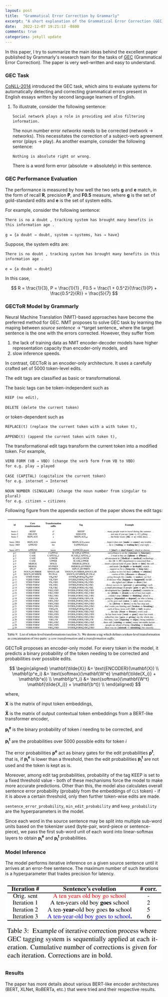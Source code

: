 ```yaml
---
layout: post
title:  "Grammatical Error Correction by Grammarly"
excerpt: "A short explanation of the Grammatical Error Correction (GEC) and the GECToR model by Grammarly."
date:   2022-12-07 19:21:13 -0800
comments: true
categories: jekyll update
---
```


In this paper, I try to summarize the main ideas behind the excellent paper published by Grammarly's research team for the tasks of [GEC][GEC paper] (Grammatical Error Correction). The paper is very well-written and easy to understand.

### GEC Task

[CoNLL-2014][CoNLL-2014 task] introduced the GEC task, which aims to evaluate systems for automatically detecting and correcting grammatical errors present in English essays written by second language learners of English.

1. To illustrate, consider the following sentence:

    ```
    Social network plays a role in providing and also filtering information.
    ```

    The noun number error _networks_ needs to be corrected (network → networks). This necessitates the correction of a subject-verb agreement error (plays → play).
As another example, consider the following sentence:

    ```
    Nothing is absolute right or wrong.
    ```

    There is a word form error (absolute → absolutely)
    in this sentence.

### GEC Performance Evaluation

The performance is measured by how well the two sets **g** and **e** match, in the form of recall **R**, precision **P**, and **F0.5** measure, where **g** is the set of gold-standard edits and **e** is the set of system edits.

For example, consider the following sentence:

```
There is no a doubt , tracking system has brought many benefits in this information age .

g = {a doubt → doubt, system → systems, has → have}
```

Suppose, the system edits are:

```
There is no doubt , tracking system has brought many benefits in this information age .

e = {a doubt → doubt}
```

In this case,

$$
R = \frac{1}{3}, P = \frac{1}{1}
, F0.5 = \frac{1 + 0.5^2}{\frac{1}{P} + \frac{0.5^2}{R}} = \frac{5}{7}
$$

### GECToR Model by Grammarly

Neural Machine Translation (NMT)-based approaches have become
the preferred method for GEC. NMT proposes to solve GEC task by learning the maping between _source sentence_ → ^target sentence_ where the target sentence is the one with the errors corrected. However, they suffer from 
1. the lack of training data as NMT encoder-decoder models have higher representation capacity than encoder-only models, and 
2. slow inference speeds.

In contrast, GECToR is an encoder-only architecture. It uses a carefully crafted set of 5000 token-level edits.

The edit tags are classified as basic or transformational.

The basic tags can be token-independent such as

```
KEEP (no edit), 

DELETE (delete the current token) 
```

or token-dependent such as 

```
REPLACE(t) (replace the current token with a with token t),

APPEND(t) (append the current token with token t), 
```

The transformational edit tags transform the current token into a modified token. For example, 

```
VERB FORM (VB → VBD) (change the verb form from VB to VBD)
for e.g. play → played

CASE (CAPITAL) (capitalize the current token)
for e.g. internet → Internet

NOUN NUMBER (SINGULAR) (change the noun number from singular to plural)
for e.g. citizen → citizens
```

Following figure from the appendix section of the paper shows the edit tags:

![gector-edit-tags]

GECToR proposes an encoder-only model. For every token in the model, it predicts a binary probability of the token needing to be corrected and probabilities over possible edits.

$$
\begin{aligned}
\mathbf{\tilde{X}} &= \text{ENCODER}(\mathbf{X}) \\
\mathbf{p^e_i} &= \text{softmax}(\mathbf{W^e} \mathbf{\tilde{X_i}} + \mathbf{b^e}) \\
\mathbf{p^t_i} &= \text{softmax}(\mathbf{W^t} \mathbf{\tilde{X_i}} + \mathbf{b^t}) \\
\end{aligned}
$$

where,

 $\mathbf{X}$ is the matrix of input token embeddings, 

$\mathbf{\tilde{X}}$ is the matrix of output contextual token embeddings from a BERT-like transformer encoder, 

$\mathbf{p^e_i}$ is the binary probability of token $i$ needing to be corrected, and 

$\mathbf{p^t_i}$ are the probabilities over 5000 possible edits for token $i$

The error probabilities $\mathbf{p^e}$ act as binary gates for the edit probabilities $\mathbf{p^t}$, that is, if $\mathbf{p^e_i}$ is lower than a threshold, then the edit probabilities $\mathbf{p^t_i}$ are not used and the token is kept as is. 

Moreover, among edit tag probabilities, probability of the tag KEEP is set to a fixed threshold value - both of these mechanisms force the model to make more accurate predictions. Other than this, the model also calculates overall sentence error probability (probably from the embeddings of `CLS` token) - if it is above a certain threshold, only then further token-wise edits are made. 

`sentence_error_probability`, `min_edit_probability` and `keep_probability` are the hyperparameters in the model.

Since each word in the source sentence may be split into multiple sub-word units based on the tokenizer used (byte-pair, word-piece or sentence-piece), we pass the first sub-word unit of each word into linear-softmax layers to obtain $\mathbf{p^e_i}$ and $\mathbf{p^t_i}$ probabilities.

### Model Inference

The model performs iterative inference on a given source sentence until it arrives at an error-free sentence. The maximum number of such iterations is a hyperparameter that trades precision for latency.

![gector-inference]

### Results

The paper has more details about various BERT-like encoder architectures (BERT, XLNet, RoBERTa, etc.) that were tried and their respective results.

[GEC paper]: https://arxiv.org/abs/2005.12592
[Text simplification paper]: https://arxiv.org/abs/2103.05070
[CoNLL website]: https://conll.org/
[CoNLL-2014 task]: https://aclanthology.org/W14-1701.pdf
[gector-inference]: /assets/gector_inference.png
[gector-edit-tags]: /assets/gector_edit_tags.png
